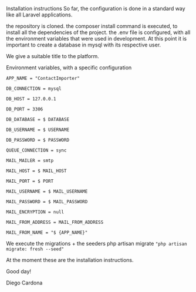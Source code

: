 Installation instructions
So far, the configuration is done in a standard way like all Laravel applications.

the repository is cloned.
the composer install command is executed, to install all the dependencies of the project.
the .env file is configured, with all the environment variables that were used in development.
At this point it is important to create a database in mysql with its respective user.

We give a suitable title to the platform.

Environment variables, with a specific configuration

`APP_NAME = "ContactImporter"`

`DB_CONNECTION = mysql`

`DB_HOST = 127.0.0.1`

`DB_PORT = 3306`

`DB_DATABASE = $ DATABASE`

`DB_USERNAME = $ USERNAME`

`DB_PASSWORD = $ PASSWORD`

`QUEUE_CONNECTION = sync`

`MAIL_MAILER = smtp`

`MAIL_HOST = $ MAIL_HOST`

`MAIL_PORT = $ PORT`

`MAIL_USERNAME = $ MAIL_USERNAME`

`MAIL_PASSWORD = $ MAIL_PASSWORD`

`MAIL_ENCRYPTION = null`

`MAIL_FROM_ADDRESS = MAIL_FROM_ADDRESS`

`MAIL_FROM_NAME = "$ {APP_NAME}"`


We execute the migrations + the seeders php artisan migrate `"php artisan migrate: fresh --seed"`

At the moment these are the installation instructions.

Good day!

Diego Cardona
